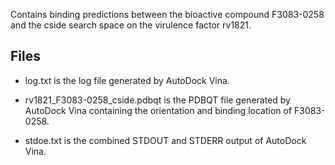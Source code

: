 Contains binding predictions between the bioactive compound F3083-0258 and the cside search space on the virulence factor rv1821.

## Files

- log.txt is the log file generated by AutoDock Vina.

- rv1821_F3083-0258_cside.pdbqt is the PDBQT file generated by AutoDock Vina containing the orientation and binding location of F3083-0258.

- stdoe.txt is the combined STDOUT and STDERR output of AutoDock Vina.

